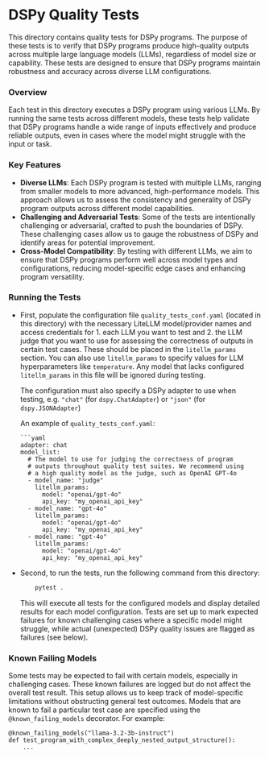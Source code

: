 # DSPy Quality Tests

This directory contains quality tests for DSPy programs. The purpose of these tests is to verify that DSPy programs produce high-quality outputs across multiple large language models (LLMs), regardless of model size or capability. These tests are designed to ensure that DSPy programs maintain robustness and accuracy across diverse LLM configurations.

### Overview

Each test in this directory executes a DSPy program using various LLMs. By running the same tests across different models, these tests help validate that DSPy programs handle a wide range of inputs effectively and produce reliable outputs, even in cases where the model might struggle with the input or task.

### Key Features

- **Diverse LLMs**: Each DSPy program is tested with multiple LLMs, ranging from smaller models to more advanced, high-performance models. This approach allows us to assess the consistency and generality of DSPy program outputs across different model capabilities.
- **Challenging and Adversarial Tests**: Some of the tests are intentionally challenging or adversarial, crafted to push the boundaries of DSPy. These challenging cases allow us to gauge the robustness of DSPy and identify areas for potential improvement.
- **Cross-Model Compatibility**: By testing with different LLMs, we aim to ensure that DSPy programs perform well across model types and configurations, reducing model-specific edge cases and enhancing program versatility.

### Running the Tests

- First, populate the configuration file `quality_tests_conf.yaml` (located in this directory) with the necessary LiteLLM model/provider names and access credentials for 1. each LLM you want to test and 2. the LLM judge that you want to use for assessing the correctness of outputs in certain test cases. These should be placed in the `litellm_params` section. You can also use `litellm_params` to specify values for LLM hyperparameters like `temperature`. Any model that lacks configured `litellm_params` in this file will be ignored during testing.

  The configuration must also specify a DSPy adapter to use when testing, e.g. `"chat"` (for `dspy.ChatAdapter`) or `"json"` (for `dspy.JSONAdapter`)

  An example of `quality_tests_conf.yaml`:

      ```yaml
      adapter: chat
      model_list:
        # The model to use for judging the correctness of program
        # outputs throughout quality test suites. We recommend using
        # a high quality model as the judge, such as OpenAI GPT-4o
        - model_name: "judge"
          litellm_params:
            model: "openai/gpt-4o"
            api_key: "my_openai_api_key"
        - model_name: "gpt-4o"
          litellm_params:
            model: "openai/gpt-4o"
            api_key: "my_openai_api_key"
        - model_name: "gpt-4o"
          litellm_params:
            model: "openai/gpt-4o"
            api_key: "my_openai_api_key"

- Second, to run the tests, run the following command from this directory:

  ```bash
      pytest .
  ```

  This will execute all tests for the configured models and display detailed results for each model configuration. Tests are set up to mark expected failures for known challenging cases where a specific model might struggle, while actual (unexpected) DSPy quality issues are flagged as failures (see below).

### Known Failing Models

Some tests may be expected to fail with certain models, especially in challenging cases. These known failures are logged but do not affect the overall test result. This setup allows us to keep track of model-specific limitations without obstructing general test outcomes. Models that are known to fail a particular test case are specified using the `@known_failing_models` decorator. For example:

```
@known_failing_models("llama-3.2-3b-instruct")
def test_program_with_complex_deeply_nested_output_structure():
    ...
```

